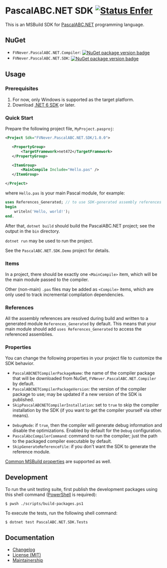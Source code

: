 PascalABC.NET SDK [![Status Enfer][status-enfer]][andivionian-status-classifier]
=================

This is an MSBuild SDK for [PascalABC.NET][pascalabc.net] programming language.

NuGet
-----

- `FVNever.PascalABC.NET.Compiler`: [<img valign="middle" src="https://img.shields.io/nuget/v/FVNever.PascalABC.NET.Compiler" alt="NuGet package version badge">][nuget.compiler.package]
- `FVNever.PascalABC.NET.SDK`: [<img valign="middle" src="https://img.shields.io/nuget/v/FVNever.PascalABC.NET.SDK" alt="NuGet package version badge">][nuget.sdk.package]

Usage
-----

### Prerequisites

1. For now, only Windows is supported as the target platform.
2. Download [.NET 6 SDK][dotnet.sdk] or later.

### Quick Start

Prepare the following project file, `MyProject.pasproj`:

```xml
<Project Sdk="FVNever.PascalABC.NET.SDK/1.0.0">

   <PropertyGroup>
       <TargetFramework>net472</TargetFramework>
   </PropertyGroup>

   <ItemGroup>
       <MainCompile Include="Hello.pas" />
   </ItemGroup>

</Project>
```

where `Hello.pas` is your main Pascal module, for example:

```pas
uses References_Generated; // to use SDK-generated assembly references
begin
    writeln('Hello, world!');
end.
```

After that, `dotnet build` should build the PascalABC.NET project; see the output in the `bin` directory.

`dotnet run` may be used to run the project.

See the `PascalABC.NET.SDK.Demo` project for details.

### Items

In a project, there should be exactly one `<MainCompile>` item, which will be the main module passed to the compiler.

Other (non-main) `.pas` files may be added as `<Compile>` items, which are only used to track incremental compilation dependencies.

### References

All the assembly references are resolved during build and written to a generated module `References_Generated` by default. This means that your main module should add `uses References_Generated` to access the referenced assemblies.

### Properties

You can change the following properties in your project file to customize the SDK behavior.

<!-- Sdk.props -->
- `PascalABCNETCompilerPackageName`: the name of the compiler package that will be downloaded from NuGet, `FVNever.PascalABC.NET.Compiler` by default.
- `PascalABCNETCompilerPackageVersion`: the version of the compiler package to use; may be updated if a new version of the SDK is published.
- `SkipPascalABCNETCompilerInstallation`: set to `true` to skip the compiler installation by the SDK (if you want to get the compiler yourself via other means).

<!-- Sdk.targets -->
- `DebugMode`: if `true`, then the compiler will generate debug information and disable the optimizations. Enabled by default for the `Debug` configuration.
- `PascalAbcCompilerCommand`: command to run the compiler; just the path to the packaged compiler executable by default.
- `SkipGenerateReferenceFile`: if you don't want the SDK to generate the reference module.

[Common MSBuild properties][msbuild.common-properties] are supported as well.

Development
-----------

To run the unit testing suite, first publish the development packages using this shell command ([PowerShell][powershell] is required):

```console
$ pwsh ./scripts/build-packages.ps1
```

To execute the tests, run the following shell command:

```console
$ dotnet test PascalABC.NET.SDK.Tests
```

Documentation
-------------

- [Changelog][docs.changelog]
- [License (MIT)][docs.license]
- [Maintainership][docs.maintainership]

[andivionian-status-classifier]: https://github.com/ForNeVeR/andivionian-status-classifier#status-enfer-
[docs.changelog]: CHANGELOG.md
[docs.license]: LICENSE.md
[docs.maintainership]: MAINTAINERSHIP.md
[dotnet.sdk]: https://dotnet.microsoft.com/en-us/download
[msbuild.common-properties]: https://learn.microsoft.com/en-us/visualstudio/msbuild/common-msbuild-project-properties?view=vs-2022
[nuget.compiler.package]: https://www.nuget.org/packages/FVNever.PascalABC.NET.Compiler/
[nuget.sdk.package]: https://www.nuget.org/packages/FVNever.PascalABC.NET.SDK/
[pascalabc.net.downloads]: http://pascalabc.net/en/download
[pascalabc.net]: http://pascalabc.net/en/
[powershell]: https://learn.microsoft.com/en-us/powershell/scripting/install/installing-powershell?view=powershell-7.2
[status-enfer]: https://img.shields.io/badge/status-enfer-orange.svg
